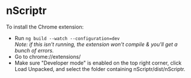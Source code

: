 # nScriptr

To install the Chrome extension:
* Run `ng build --watch --configuration=dev`<br>
*Note: if this isn't running, the extension won't compile & you'll get a bunch of errors.*
* Go to chrome://extensions/ 
* Make sure "Developer mode" is enabled on the top right corner, click Load Unpacked, and select the folder containing nScriptr/dist/nScriptr.
